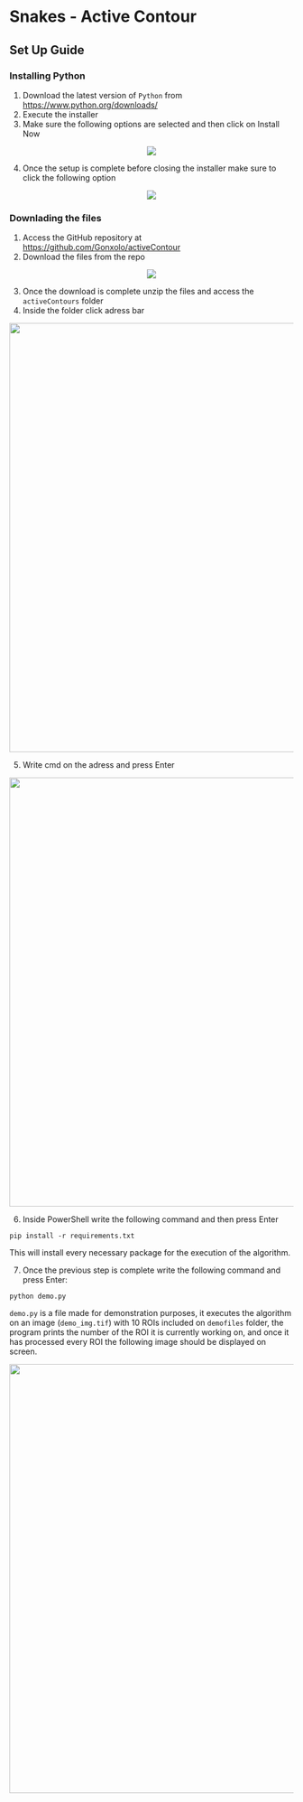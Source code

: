 # Snakes - Active Contour

## Set Up Guide

### Installing Python

1. Download the latest version of `Python` from https://www.python.org/downloads/
2. Execute the installer
3. Make sure the following options are selected and then click on Install Now

<p align="center">
  <img src="https://i.imgur.com/behgC9X.png" />
</p>

4. Once the setup is complete before closing the installer make sure to click the following option

<p align="center">
  <img src="https://i.imgur.com/MhCM7RI.png" />
</p>

### Downlading the files

1. Access the GitHub repository at https://github.com/Gonxolo/activeContour
2. Download the files from the repo

<p align="center">
  <img src="https://i.imgur.com/iKm3dF5_d.webp?maxwidth=760&fidelity=grand" />
</p>

3. Once the download is complete unzip the files and access the `activeContours` folder
4. Inside the folder click adress bar

<p align="center">
  <img src="https://i.imgur.com/EC4BCOu.png" width="760" />
</p>

5. Write cmd on the adress and press Enter

<p align="center">
  <img src="https://i.imgur.com/6YDv5Vh.png" width="760" />
</p>

6. Inside PowerShell write the following command and then press Enter

```
pip install -r requirements.txt
```

This will install every necessary package for the execution of the algorithm.

7. Once the previous step is complete write the following command and press Enter:

```
python demo.py
```

`demo.py` is a file made for demonstration purposes, it executes the algorithm on an image (`demo_img.tif`) with 10 ROIs included on `demofiles` folder, the program
prints the number of the ROI it is currently working on, and once it has processed every ROI the following image should be displayed on screen.

<p align="center">
  <img src="https://i.imgur.com/WAXtYlt.png" width="760" />
</p>

